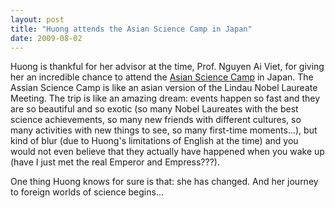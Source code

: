 ```yaml
---
layout: post
title: "Huong attends the Asian Science Camp in Japan"
date: 2009-08-02
---
```

Huong is thankful for her advisor at the time, Prof. Nguyen Ai Viet, for giving her an incredible chance to attend the [Asian Science Camp](https://www2.kek.jp/proffice/archives/feature/2009/ASC09.html) in Japan. The Assian Science Camp is like an asian version of the Lindau Nobel Laureate Meeting. The trip is like an amazing dream: events happen so fast and they are so beautiful and so exotic (so many Nobel Laureates with the best science achievements, so many new friends with different cultures, so many activities with new things to see, so many first-time moments...), but kind of blur (due to Huong's limitations of English at the time) and you would not even believe that they actually have happened when you wake up (have I just met the real Emperor and Empress???).

One thing Huong knows for sure is that: she has changed. And her journey to foreign worlds of science begins...
